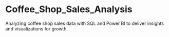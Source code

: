 # Coffee_Shop_Sales_Analysis
Analyzing coffee shop sales data with SQL and Power BI to deliver insights and visualizations for growth.
